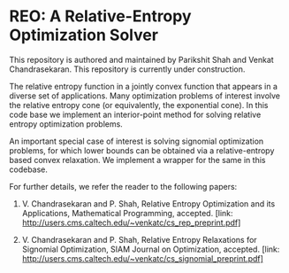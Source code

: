 # REO: A Relative-Entropy Optimization Solver
This repository is authored and maintained by Parikshit Shah and Venkat Chandrasekaran. This repository is currently under construction.

The relative entropy function in a jointly convex function that appears in a diverse set of applications. Many optimization problems of interest involve the relative entropy cone (or equivalently, the exponential cone). In this code base we implement an interior-point method for solving relative entropy optimization problems.

An important special case of interest is solving signomial optimization problems, for which lower bounds can be obtained via a relative-entropy based convex relaxation. We implement a wrapper for the same in this codebase.

For further details, we refer the reader to the following papers:

1. V. Chandrasekaran and P. Shah, Relative Entropy Optimization and its Applications, Mathematical Programming, accepted. 
[link: http://users.cms.caltech.edu/~venkatc/cs_rep_preprint.pdf]

2. V. Chandrasekaran and P. Shah, Relative Entropy Relaxations for Signomial Optimization, SIAM Journal on Optimization, accepted. 
[link: http://users.cms.caltech.edu/~venkatc/cs_signomial_preprint.pdf]
